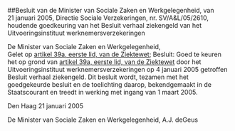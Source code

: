 <meta http-equiv='Content-Type' content='text/html; charset=utf-8' />

##Besluit van de Minister van Sociale Zaken en Werkgelegenheid, van 21 januari 2005, Directie Sociale Verzekeringen, nr. SV/A&L/05/2610, houdende goedkeuring van het Besluit verhaal ziekengeld van het Uitvoeringsinstituut werknemersverzekeringen

De Minister van Sociale Zaken en Werkgelegenheid,  
Gelet op [artikel 39a, eerste lid, van de Ziektewet](../../../../../../../../wet/ziektewet/BWBR0001888/README.md);
Besluit:     Goed te keuren het op grond van [artikel 39a, eerste lid, van de Ziektewet](../../../../../../../../wet/ziektewet/BWBR0001888/README.md) door het Uitvoeringsinstituut werknemersverzekeringen op 4 januari 2005 getroffen Besluit verhaal ziekengeld.     Dit besluit wordt, tezamen met het goedgekeurde besluit en de toelichting daarop, bekendgemaakt in de Staatscourant en treedt in werking met ingang van 1 maart 2005.   

Den Haag 
21 januari 2005    

De 
Minister van Sociale Zaken en Werkgelegenheid, 
A.J. deGeus    
